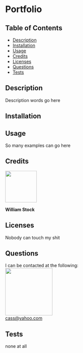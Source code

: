 

  # Portfolio

  ## Table of Contents
  - [Description](#description)
  - [Installation](#installation)
  - [Usage](#usage)
  - [Credits](#credits)
  - [Licenses](#licenses)
  - [Questions](#questions)
  - [Tests](#tests)

  ## Description
  Description words go here

  ## Installation
  

  ## Usage
  So many examples can go here

  ## Credits
  [<img src="https://github.com/wist118.png?" width="100"/>](https://github.com/wist118)  

  **William Stock**
  
  ## Licenses
  Nobody can touch my shit

  ## Questions
  I can be contacted at the following:  
  [<img src="https://github.com/cassdoes.png?" width="150"/>](https://github.com/cassdoes)  
  cass@yahoo.com

  ## Tests
  none at all

  